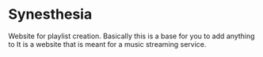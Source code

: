 # Synesthesia
Website for playlist creation.
Basically this is a base for you to add anything to
It is a website that is meant for a music streaming service. 
